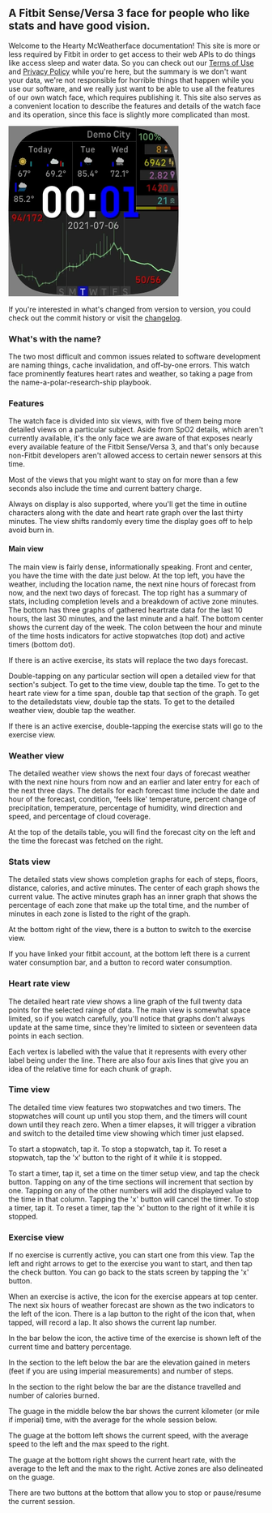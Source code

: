 ## A Fitbit Sense/Versa 3 face for people who like stats and have good vision.

Welcome to the Hearty McWeatherface documentation! This site is more or less required by Fitbit in order to get access to their web APIs to do things like access sleep and water data. So you can check out our [Terms of Use](./terms) and [Privacy Policy](./privacy) while you're here, but the summary is we don't want your data, we're not responsible for horrible things that happen while you use our software, and we really just want to be able to use all the features of our own watch face, which requires publishing it. This site also serves as a convenient location to describe the features and details of the watch face and its operation, since this face is slightly more complicated than most.

![Watch face navigation animation](./img/screenshots.webp)

If you're interested in what's changed from version to version, you could check out the commit history or visit the [changelog](./changelog).

### What's with the name?

The two most difficult and common issues related to software development are naming things, cache invalidation, and off-by-one errors. This watch face prominently features heart rates and weather, so taking a page from the name-a-polar-research-ship playbook.

### Features

The watch face is divided into six views, with five of them being more detailed views on a particular subject. Aside from SpO2 details, which aren't currently available, it's the only face we are aware of that exposes nearly every available feature of the Fitbit Sense/Versa 3, and that's only because non-Fitbit developers aren't allowed access to certain newer sensors at this time.

Most of the views that you might want to stay on for more than a few seconds also include the time and current battery charge.

Always on display is also supported, where you'll get the time in outline characters along with the date and heart rate graph over the last thirty minutes. The view shifts randomly every time the display goes off to help avoid burn in.

#### Main view

The main view is fairly dense, informationally speaking. Front and center, you have the time with the date just below. At the top left, you have the weather, including the location name, the next nine hours of forecast from now, and the next two days of forecast. The top right has a summary of stats, including completion levels and a breakdown of active zone minutes. The bottom has three graphs of gathered heartrate data for the last 10 hours, the last 30 minutes, and the last minute and a half. The bottom center shows the current day of the week. The colon between the hour and minute of the time hosts indicators for active stopwatches (top dot) and active timers (bottom dot).

If there is an active exercise, its stats will replace the two days forecast.

Double-tapping on any particular section will open a detailed view for that section's subject. To get to the time view, double tap the time. To get to the heart rate view for a time span, double tap that section of the graph. To get to the detailedstats view, double tap the stats. To get to the detailed weather view, double tap the weather.

If there is an active exercise, double-tapping the exercise stats will go to the exercise view.

### Weather view

The detailed weather view shows the next four days of forecast weather with the next nine hours from now and an earlier and later entry for each of the next three days. The details for each forecast time include the date and hour of the forecast, condition, 'feels like' temperature, percent change of precipitation, temperature, percentage of humidity, wind direction and speed, and percentage of cloud coverage.

At the top of the details table, you will find the forecast city on the left and the time the forecast was fetched on the right.

### Stats view

The detailed stats view shows completion graphs for each of steps, floors, distance, calories, and active minutes. The center of each graph shows the current value. The active minutes graph has an inner graph that shows the percentage of each zone that make up the total time, and the number of minutes in each zone is listed to the right of the graph.

At the bottom right of the view, there is a button to switch to the exercise view.

If you have linked your fitbit account, at the bottom left there is a current water consumption bar, and a button to record water consumption.

### Heart rate view

The detailed heart rate view shows a line graph of the full twenty data points for the selected rainge of data. The main view is somewhat space limited, so if you watch carefully, you'll notice that graphs don't always update at the same time, since they're limited to sixteen or seventeen data points in each section.

Each vertex is labelled with the value that it represents with every other label being under the line. There are also four axis lines that give you an idea of the relative time for each chunk of graph.

### Time view

The detailed time view features two stopwatches and two timers. The stopwatches will count up until you stop them, and the timers will count down until they reach zero. When a timer elapses, it will trigger a vibration and switch to the detailed time view showing which timer just elapsed.

To start a stopwatch, tap it. To stop a stopwatch, tap it. To reset a stopwatch, tap the 'x' button to the right of it while it is stopped.

To start a timer, tap it, set a time on the timer setup view, and tap the check button. Tapping on any of the time sections will increment that section by one. Tapping on any of the other numbers will add the displayed value to the time in that column. Tapping the 'x' button will cancel the timer. To stop a timer, tap it. To reset a timer, tap the 'x' button to the right of it while it is stopped.

### Exercise view

If no exercise is currently active, you can start one from this view. Tap the left and right arrows to get to the exercise you want to start, and then tap the check button. You can go back to the stats screen by tapping the 'x' button.

When an exercise is active, the icon for the exercise appears at top center. The next six hours of weather forecast are shown as the two indicators to the left of the icon. There is a lap button to the right of the icon that, when tapped, will record a lap. It also shows the current lap number.

In the bar below the icon, the active time of the exercise is shown left of the current time and battery percentage.

In the section to the left below the bar are the elevation gained in meters (feet if you are using imperial measurements) and number of steps.

In the section to the right below the bar are the distance travelled and number of calories burned.

The guage in the middle below the bar shows the current kilometer (or mile if imperial) time, with the average for the whole session below.

The guage at the bottom left shows the current speed, with the average speed to the left and the max speed to the right.

The guage at the bottom right shows the current heart rate, with the average to the left and the max to the right. Active zones are also delineated on the guage.

There are two buttons at the bottom that allow you to stop or pause/resume the current session.
